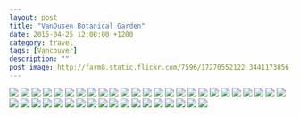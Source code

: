 ```yaml
---
layout: post
title: "VanDusen Botanical Garden"
date: 2015-04-25 12:00:00 +1200
category: travel
tags: [Vancouver]
description: ""
post_image: http://farm8.static.flickr.com/7596/17270552122_3441173856_o.jpg
---
```

[![](http://farm9.static.flickr.com/8716/17272338535_5a79e7fb5f_c.jpg)](http://farm9.static.flickr.com/8716/17272338535_339b903659_o.jpg)
[![](http://farm8.static.flickr.com/7608/17086143319_dbff18dbca_c.jpg)](http://farm8.static.flickr.com/7608/17086143319_6d884cf9d6_o.jpg)
[![](http://farm8.static.flickr.com/7725/17272338075_9cbfe0e11c_c.jpg)](http://farm8.static.flickr.com/7725/17272338075_d1ab0d6a4e_o.jpg)
[![](http://farm9.static.flickr.com/8741/17270551292_209ef264c5_c.jpg)](http://farm9.static.flickr.com/8741/17270551292_aced0b7a42_o.jpg)
[![](http://farm8.static.flickr.com/7696/16649896804_d115c4bfbe_c.jpg)](http://farm8.static.flickr.com/7696/16649896804_0ff988f3fb_o.jpg)
[![](http://farm8.static.flickr.com/7699/17064912897_e87a7be93b_c.jpg)](http://farm8.static.flickr.com/7699/17064912897_14d2cd2246_o.jpg)
[![](http://farm8.static.flickr.com/7719/17084571508_78057a5006_c.jpg)](http://farm8.static.flickr.com/7719/17084571508_6c44470eee_o.jpg)
[![](http://farm8.static.flickr.com/7644/16652116403_d92797fed2_c.jpg)](http://farm8.static.flickr.com/7644/16652116403_d0bed83da7_o.jpg)
[![](http://farm8.static.flickr.com/7700/17270549412_7d0f9d38e3_c.jpg)](http://farm8.static.flickr.com/7700/17270549412_e773485356_o.jpg)
[![](http://farm8.static.flickr.com/7696/17271833111_115c5fde69_c.jpg)](http://farm8.static.flickr.com/7696/17271833111_be1cbe4ed9_o.jpg)
[![](http://farm8.static.flickr.com/7614/17086140439_4a79136e44_c.jpg)](http://farm8.static.flickr.com/7614/17086140439_daa5a4c757_o.jpg)
[![](http://farm9.static.flickr.com/8816/17270548512_1ffd478e6d_c.jpg)](http://farm9.static.flickr.com/8816/17270548512_816c8873fa_o.jpg)
[![](http://farm9.static.flickr.com/8771/17272334895_f4a4b5d718_c.jpg)](http://farm9.static.flickr.com/8771/17272334895_2028df2be6_o.jpg)
[![](http://farm8.static.flickr.com/7651/17270547982_d8afca9f59_c.jpg)](http://farm8.static.flickr.com/7651/17270547982_a809ece08b_o.jpg)
[![](http://farm9.static.flickr.com/8810/17271831651_04e7064a44_c.jpg)](http://farm9.static.flickr.com/8810/17271831651_640de8e632_o.jpg)
[![](http://farm9.static.flickr.com/8793/17271831531_5416de57b5_c.jpg)](http://farm9.static.flickr.com/8793/17271831531_b98483bfb4_o.jpg)
[![](http://farm8.static.flickr.com/7688/16649893214_696516d892_c.jpg)](http://farm8.static.flickr.com/7688/16649893214_7decd2a407_o.jpg)
[![](http://farm9.static.flickr.com/8755/17084568198_6663298253_c.jpg)](http://farm9.static.flickr.com/8755/17084568198_7e8f89f62f_o.jpg)
[![](http://farm8.static.flickr.com/7724/17271830521_28e284f9d8_c.jpg)](http://farm8.static.flickr.com/7724/17271830521_0371f80f2f_o.jpg)
[![](http://farm8.static.flickr.com/7714/17270546172_135bae3472_c.jpg)](http://farm8.static.flickr.com/7714/17270546172_e46e835c1f_o.jpg)
[![](http://farm9.static.flickr.com/8752/17064919927_588bd5f4bf_c.jpg)](http://farm9.static.flickr.com/8752/17064919927_7a843d5d9b_o.jpg)
[![](http://farm9.static.flickr.com/8755/17246364256_70766b4f00_c.jpg)](http://farm9.static.flickr.com/8755/17246364256_7ed48496c9_o.jpg)
[![](http://farm9.static.flickr.com/8825/16652112253_8791e71ddd_c.jpg)](http://farm9.static.flickr.com/8825/16652112253_d37fa19f06_o.jpg)
[![](http://farm9.static.flickr.com/8809/17084566708_7cb3e4b728_c.jpg)](http://farm9.static.flickr.com/8809/17084566708_a75cb86512_o.jpg)
[![](http://farm8.static.flickr.com/7640/17271829171_ec9ee67ba1_c.jpg)](http://farm8.static.flickr.com/7640/17271829171_f9bf59bdc7_o.jpg)
[![](http://farm9.static.flickr.com/8783/17270544502_53d2882f7c_c.jpg)](http://farm9.static.flickr.com/8783/17270544502_bdbd27954f_o.jpg)
[![](http://farm8.static.flickr.com/7671/17272330765_6f19d1b49f_c.jpg)](http://farm8.static.flickr.com/7671/17272330765_c047d90109_o.jpg)
[![](http://farm8.static.flickr.com/7721/16652110713_d3912294f9_c.jpg)](http://farm8.static.flickr.com/7721/16652110713_e226b09697_o.jpg)
[![](http://farm9.static.flickr.com/8803/17270543742_319b9672d1_c.jpg)](http://farm9.static.flickr.com/8803/17270543742_a1076e9a3d_o.jpg)
[![](http://farm8.static.flickr.com/7608/17272330005_f74bb63842_c.jpg)](http://farm8.static.flickr.com/7608/17272330005_6cf3e31fca_o.jpg)
[![](http://farm8.static.flickr.com/7692/17246361506_2372323be5_c.jpg)](http://farm8.static.flickr.com/7692/17246361506_03dd5554ca_o.jpg)
[![](http://farm8.static.flickr.com/7720/17084563468_79b3e204d8_c.jpg)](http://farm8.static.flickr.com/7720/17084563468_ee965cd639_o.jpg)
[![](http://farm9.static.flickr.com/8709/17084798040_b97a9d2cb5_c.jpg)](http://farm9.static.flickr.com/8709/17084798040_3ae6186b7b_o.jpg)
[![](http://farm8.static.flickr.com/7606/16652108143_5405b6230e_c.jpg)](http://farm8.static.flickr.com/7606/16652108143_6e79fbd1e8_o.jpg)
[![](http://farm9.static.flickr.com/8807/17086133379_e33f8fc64e_c.jpg)](http://farm9.static.flickr.com/8807/17086133379_94ab9a2a61_o.jpg)
[![](http://farm8.static.flickr.com/7712/16649886904_07898bc280_c.jpg)](http://farm8.static.flickr.com/7712/16649886904_d6abcbc9af_o.jpg)
[![](http://farm8.static.flickr.com/7725/17084796870_7151e6c7dc_c.jpg)](http://farm8.static.flickr.com/7725/17084796870_cb85462195_o.jpg)
[![](http://farm9.static.flickr.com/8754/17270540712_fc11339282_c.jpg)](http://farm9.static.flickr.com/8754/17270540712_a7d39f48bf_o.jpg)
[![](http://farm9.static.flickr.com/8806/17271823911_aa94fb3ec9_c.jpg)](http://farm9.static.flickr.com/8806/17271823911_816ac1f894_o.jpg)
[![](http://farm8.static.flickr.com/7664/16649885954_f412131303_c.jpg)](http://farm8.static.flickr.com/7664/16649885954_68008afcd1_o.jpg)
[![](http://farm9.static.flickr.com/8790/17084560958_7fc7210f66_c.jpg)](http://farm9.static.flickr.com/8790/17084560958_433a1a3e96_o.jpg)
[![](http://farm8.static.flickr.com/7591/17246357816_3427db7d7c_c.jpg)](http://farm8.static.flickr.com/7591/17246357816_21f954d496_o.jpg)
[![](http://farm8.static.flickr.com/7596/17270552122_53a2394fa5_c.jpg)](http://farm8.static.flickr.com/7596/17270552122_3441173856_o.jpg)
